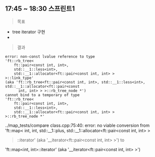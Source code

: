 ## 17:45 ~ 18:30 스프린트1
> 목표
- tree iterator 구현
-
> 결과


```
error: non-const lvalue reference to type
'ft::rb_tree<
	ft::pair<const int, int>,
	std::__1::less<int>,
	std::__1::allocator<ft::pair<const int, int> >
>::link_type'
(aka 'ft::rb_tree<ft::pair<const int, int>, std::__1::less<int>, std::__1::allocator<ft::pair<const
      int, int> > >::rb_tree_node *')
cannot bind to a temporary of type
'ft::rb_tree<
	ft::pair<const int, int>,
	std::__1::less<int>,
	std::__1::allocator<ft::pair<const int, int> >
>::rb_tree_node *'
```

../map_tests/compare class.cpp:75:40: error: no viable conversion from
'ft::map<
	int,
	int,
	std::__1::plus<int>,
	std::__1::allocator<ft::pair<const int, int> >
>::iterator' (aka '__iterator<ft::pair<const int, int> >') to

'ft::map<int, int>::iterator' (aka '__iterator<ft::pair<const int, int> >')


